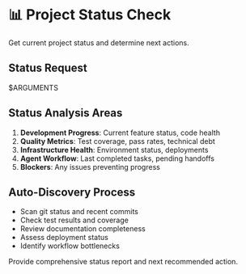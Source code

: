 # 📊 Project Status Check

Get current project status and determine next actions.

## Status Request
$ARGUMENTS

## Status Analysis Areas
1. **Development Progress**: Current feature status, code health
2. **Quality Metrics**: Test coverage, pass rates, technical debt
3. **Infrastructure Health**: Environment status, deployments
4. **Agent Workflow**: Last completed tasks, pending handoffs
5. **Blockers**: Any issues preventing progress

## Auto-Discovery Process
- Scan git status and recent commits
- Check test results and coverage
- Review documentation completeness
- Assess deployment status
- Identify workflow bottlenecks

Provide comprehensive status report and next recommended action.
